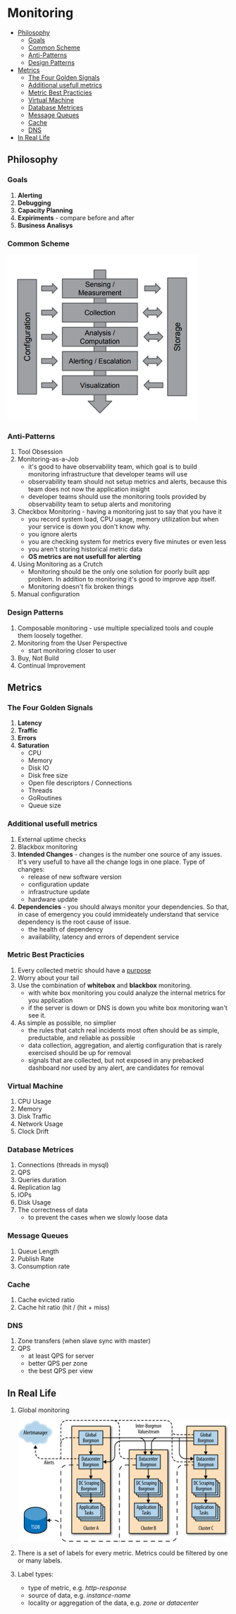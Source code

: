 # Monitoring

  * [Philosophy](#philosophy)
    + [Goals](#goals)
    + [Common Scheme](#common-scheme)
    + [Anti-Patterns](#anti-patterns)
    + [Design Patterns](#design-patterns)
  * [Metrics](#metrics)
    + [The Four Golden Signals](#the-four-golden-signals)
    + [Additional usefull metrics](#additional-usefull-metrics)
    + [Metric Best Practicies](#metric-best-practicies)
    + [Virtual Machine](#virtual-machine)
    + [Database Metrices](#database-metrices)
    + [Message Queues](#message-queues)
    + [Cache](#cache)
    + [DNS](#dns)
  * [In Real Life](#in-real-life)

## Philosophy

### Goals
1. **Alerting**
1. **Debugging**
1. **Capacity Planning**
1. **Expiriments** - compare before and after
1. **Business Analisys**

### Common Scheme
![Monitoring Scheme](./img/monitoring-scheme.png)

### Anti-Patterns
1. Tool Obsession
1. Monitoring-as-a-Job
    * it's good to have observability team, which goal is to build monitoring infrastructure that developer teams will use
    * observability team should not setup metrics and alerts, because this team does not now the application insight
    * developer teams should use the monitoring tools provided by observability team to setup alerts and monitoring
1. Checkbox Monitoring - having a monitoring just to say that you have it
    * you record system load, CPU usage, memory utilization but when your service is down you don't know why.
    * you ignore alerts
    * you are checking system for metrics every five minutes or even less
    * you aren't storing historical metric data
    * **OS metrics are not usefull for alerting**
1. Using Monitoring as a Crutch
    * Monitoring should be the only one solution for poorly built app problem. In addition to monitoring it's good to improve app itself.
    * Monitoring doesn't fix broken things
1. Manual configuration

### Design Patterns
1. Composable monitoring - use multiple specialized tools and couple them loosely together.
1. Monitoring from the User Perspective
    * start monitoring closer to user
1. Buy, Not Build
1. Continual Improvement


## Metrics
### The Four Golden Signals
1. **Latency**
1. **Traffic**
1. **Errors**
1. **Saturation**
    * CPU
    * Memory
    * Disk IO
    * Disk free size
    * Open file descriptors / Connections
    * Threads
    * GoRoutines
    * Queue size

### Additional usefull metrics
1. External uptime checks
1. Blackbox monitoring
1. **Intended Changes** - changes is the number one source of any issues. It's very usefull to have all the change logs in one place. Type of changes:
    * release of new software version
    * configuration update
    * infrastructure update
    * hardware update
1. **Dependencies** - you should always monitor your dependencies. So that, in case of emergency you could immideately understand that service dependency is the root cause of issue.
    * the health of dependency
    * availability, latency and errors of dependent service

### Metric Best Practicies
1. Every collected metric should have a [purpose](#goals)
1. Worry about your tail
1. Use the combination of **whitebox** and **blackbox** monitoring.
    * with white box monitoring you could analyze the internal metrics for you application
    * if the server is down or DNS is down you white box monitoring wan't see it.
1. As simple as possible, no simplier
    * the rules that catch real incidents most often should be as simple, preductable, and reliable as possible
    * data collection, aggregation, and alertig configuration that is rarely exercised should be up for removal
    * signals that are collected, but not exposed in any prebacked dashboard nor used by any alert, are candidates for removal

### Virtual Machine
1. CPU Usage
1. Memory
1. Disk Traffic
1. Network Usage
1. Clock Drift

### Database Metrices
1. Connections (threads in mysql)
1. QPS
1. Queries duration
1. Replication lag
1. IOPs
1. Disk Usage
1. The correctness of data
    * to prevent the cases when we slowly loose data

### Message Queues
1. Queue Length
1. Publish Rate
1. Consumption rate

### Cache
1. Cache evicted ratio
1. Cache hit ratio (hit / (hit + miss)

### DNS
1. Zone transfers (when slave sync with master)
1. QPS
    * at least QPS for server
    * better QPS per zone
    * the best QPS per view

## In Real Life
1. Global monitoring

    ![Global monitoring](./img/global-monitoring.png)

1. There is a set of labels for every metric. Metrics could be filtered by one or many labels.
1. Label types:
    * type of metric, e.g. _http-response_
    * source of data, e.g. _instance-name_
    * locality or aggregation of the data, e.g. _zone_ or _datacenter_
